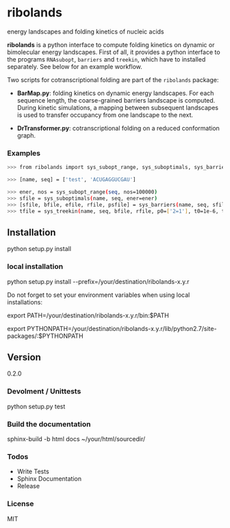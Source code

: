 # ribolands
energy landscapes and folding kinetics of nucleic acids

**ribolands** is a python interface to compute folding kinetics on dynamic or
bimolecular energy landscapes. First of all, it provides a python interface to
the programs `RNAsubopt`, `barriers` and `treekin`, which have to installed
separately. See below for an example workflow.

Two scripts for cotranscriptional folding are part of the `ribolands` package: 

  * **BarMap.py**: folding kinetics on dynamic energy landscapes. For each
    sequence length, the coarse-grained barriers landscape is computed. During
    kinetic simulations, a mapping between subsequent landscapes is used to
    transfer occupancy from one landscape to the next.

  * **DrTransformer.py**: cotranscriptional folding on a reduced conformation
    graph.

### Examples
```sh
>>> from ribolands import sys_subopt_range, sys_suboptimals, sys_barriers

>>> [name, seq] = ['test', 'ACUGAGGUCGAU']

>>> ener, nos = sys_subopt_range(seq, nos=100000)
>>> sfile = sys_suboptimals(name, seq, ener=ener)
>>> [sfile, bfile, efile, rfile, psfile] = sys_barriers(name, seq, sfile, maxn=50, minh=1.0, rates=True)
>>> tfile = sys_treekin(name, seq, bfile, rfile, p0=['2=1'], t0=1e-6, t8=1e10)
```

## Installation
  python setup.py install

### local installation
  python setup.py install --prefix=/your/destination/ribolands-x.y.r
  
Do not forget to set your environment variables when using local installations:
  
  export PATH=/your/destination/ribolands-x.y.r/bin:$PATH

  export PYTHONPATH=/your/destination/ribolands-x.y.r/lib/python2.7/site-packages/:$PYTHONPATH
  
## Version
0.2.0

### Devolment / Unittests
  python setup.py test

### Build the documentation
  sphinx-build -b html docs ~/your/html/sourcedir/

### Todos

 - Write Tests
 - Sphinx Documentation
 - Release

### License
MIT

[//]: References
[ribolands]: <https://rna.tbi.univie.ac.at/ribolands>
